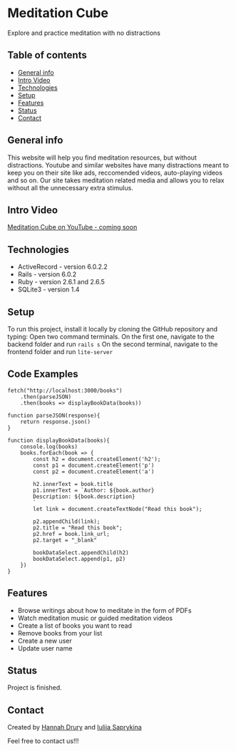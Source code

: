 # Meditation Cube
Explore and practice meditation with no distractions

## Table of contents
* [General info](#general-info)
* [Intro Video](#intro-video)
* [Technologies](#technologies)
* [Setup](#setup)
* [Features](#features)
* [Status](#status)
* [Contact](#contact)

## General info
This website will help you find meditation resources, but without distractions. Youtube and similar websites have many distractions meant to keep you on their site like ads, reccomended videos, auto-playing videos and so on. Our site takes meditation related media and allows you to relax without all the unnecessary extra stimulus. 

## Intro Video
[Meditation Cube on YouTube - coming soon](https://www.youtube.com/watch?v=c7EamBTS1uM)

## Technologies
* ActiveRecord - version 6.0.2.2
* Rails - version 6.0.2 
* Ruby - version 2.6.1 and 2.6.5
* SQLite3 - version 1.4

## Setup
To run this project, install it locally by cloning the GitHub repository and typing:
Open two command terminals. 
On the first one, navigate to the backend folder and run 
```rails s```
On the second terminal, navigate to the frontend folder and run
```lite-server```

## Code Examples
```
fetch("http://localhost:3000/books")
    .then(parseJSON)
    .then(books => displayBookData(books))

function parseJSON(response){
    return response.json()
}

function displayBookData(books){
    console.log(books)
    books.forEach(book => {
        const h2 = document.createElement('h2');
        const p1 = document.createElement('p')
        const p2 = document.createElement('a')
    
        h2.innerText = book.title
        p1.innerText = `Author: ${book.author}
        Description: ${book.description}
        `
        let link = document.createTextNode("Read this book");
        
        p2.appendChild(link);
        p2.title = "Read this book";
        p2.href = book.link_url;
        p2.target = "_blank"

        bookDataSelect.appendChild(h2)
        bookDataSelect.append(p1, p2)
    })
}
```

## Features
* Browse writings about how to meditate in the form of PDFs
* Watch meditation music or guided meditation videos
* Create a list of books you want to read 
* Remove books from your list
* Create a new user
* Update user name

## Status
Project is finished. 

## Contact
Created by [Hannah Drury](https://www.linkedin.com/in/hannah-drury-042a8391/) and [Iuliia Saprykina](https://www.linkedin.com/in/iuliia-saprykina-ab3351100)

Feel free to contact us!!! 




